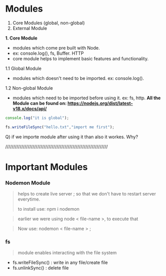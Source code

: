 # Modules

1. Core Modules (global, non-global)
2. External Module

**1. Core Module**
- modules which come pre built with Node.
- ex: console.log(), fs, Buffer. HTTP
- core module helps to implement basic features and functionality.

1.1 Global Module
- modules which doesn't need to be imported. ex: console.log().

1.2 Non-global Module
- modules which need to be imported before using it. ex: fs, http. 
**All the Module can be found on: https://nodejs.org/dist/latest-v18.x/docs/api/**

```javascript
console.log("it is global");

fs.writeFileSync("hello.txt","import me first");
```

Q) if we importe module after using it than also it workes. Why?


////////////////////////////////////////////////////////////////

# Important Modules

### Nodemon Module
> helps to create live server ; so that we don't have to restart server everytime.
>
> to install use: npm i nodemon 

> earlier we were using node < file-name >, to execute that   

> Now use: nodemon < file-name > ; 
 
 ### fs
 > module enables interacting with the file system

- fs.writeFileSync() : write in any file/create file
- fs.unlinkSync() : delete file
